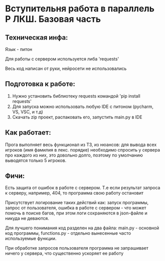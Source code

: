 
# Вступительня работа в параллель P ЛКШ. Базовая часть
## Техническая инфа:
Язык - питон

Для работы с сервером используется либа 'requests'

Весь код написан от руки, нейросети не использовались
## Подготовка к работе:
1. Нужно установить библиотеку requests командой 'pip install requests'
2. Для запуска можно использовать любую IDE с питоном (pycharm, VS, VSC, и т.д)
3. Скачать zip проект, распаковать его, запустить main.py в IDE
## Как работает:
Прога выполняет весь функционал из ТЗ, из нюансов: для вывода всех игроков (имя фамилия в лекс. порядке) необходимо спросить у сервера про каждого из них, это довольно долго, поэтому по умолчанию выводятся только 5 игроков.
## Фичи:
Есть защита от ошибок в работе с сервером. Т.е если результат запроса к серверу, например, 404, то программа свою работу остановит

Присутствует логирование таких действий как: запуск программы, запрос от пользователя, ошибка в работе с сервером - что может помочь в поиске багов, при этом логи сохраняются в json-файле и никуда не деваются.

Для лучшего понимания код разделен на два файла: main.py - основной код программы, functions.py - отдельно вынесенные часто используемые функции.

При обработке запросов пользователя программа не запрашивает ничего у сервера, что существенно ускоряет ее работу
